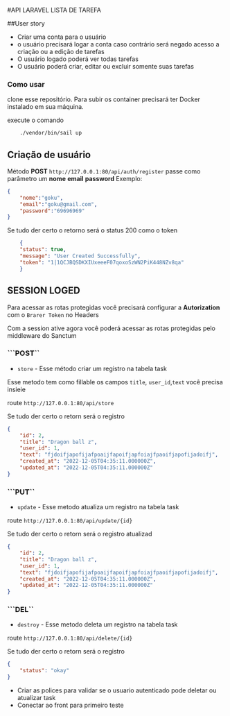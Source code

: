 #API LARAVEL LISTA DE TAREFA

##User story
- Criar uma conta para o usuário
- o usuário precisará logar a conta caso contrário será negado acesso a criação ou a edição de tarefas
- O usuário logado poderá ver todas tarefas
- O usuário poderá criar, editar ou excluir somente suas tarefas

### Como usar
clone esse repositório.
Para subir os container precisará ter Docker instalado em sua máquina.

execute o comando 
```bash
    ./vendor/bin/sail up
```

## Criação de usuário
Método **POST** ``http://127.0.0.1:80/api/auth/register``
passe como parâmetro um **nome** **email** **password**
Exemplo:
```json
{
    "nome":"goku",
    "email":"goku@gmail.com",
    "password":"69696969"
}

```
Se tudo der certo o retorno será o status 200 como o token

```json
    {
    "status": true,
    "message": "User Created Successfully",
    "token": "1|1QCJBQSDKXIUxeeeF07qoxoSzWN2PiK448NZv8qa"
    }
```
## SESSION LOGED
Para acessar as rotas protegidas você precisará configurar a **Autorization** com o ``Brarer Token`` no Headers

Com a session ative agora você poderá acessar as rotas protegidas pelo middleware do Sanctum

### ```POST``
- ``store`` - Esse método criar um registro na tabela task

Esse metodo tem como fillable os campos ``title``, ``user_id``,``text`` você precisa insieie

route ``http://127.0.0.1:80/api/store``
  
Se tudo der certo o retorn será o registro

```json
{
    "id": 2,
    "title": "Dragon ball z",
    "user_id": 1,
    "text": "fjdoifjapofijafpoaijfapoifjapfoiajfpaoifjapofijadoifj",
    "created_at": "2022-12-05T04:35:11.000000Z",
    "updated_at": "2022-12-05T04:35:11.000000Z"
}

```

### ```PUT``  
- ``update`` - Esse metodo atualiza um registro na tabela task

route ``http://127.0.0.1:80/api/update/{id}``
  
Se tudo der certo o retorn será o registro atualizad

```json
{
    "id": 2,
    "title": "Dragon ball z",
    "user_id": 1,
    "text": "fjdoifjapofijafpoaijfapoifjapfoiajfpaoifjapofijadoifj",
    "created_at": "2022-12-05T04:35:11.000000Z",
    "updated_at": "2022-12-05T04:35:11.000000Z"
}

```

### ```DEL``
- ``destroy`` - Esse metodo deleta um registro na tabela task


route ``http://127.0.0.1:80/api/delete/{id}``
  
Se tudo der certo o retorn será o registro

```json
{
    "status": "okay"
}

```
- Criar as polices para validar se o usuario autenticado pode deletar ou atualizar task
- Conectar ao front para primeiro teste






